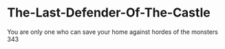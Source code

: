 # The-Last-Defender-Of-The-Castle
You are only one who can save your home against hordes of the monsters
343